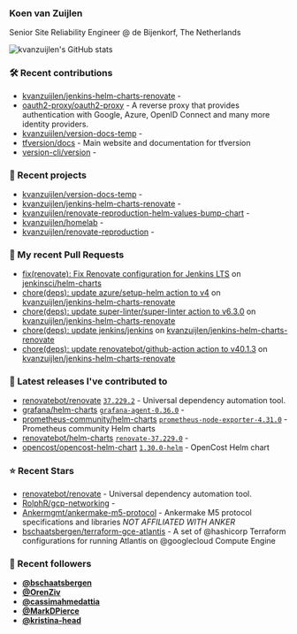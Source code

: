 ### Koen van Zuijlen

Senior Site Reliability Engineer @ de Bijenkorf, The Netherlands

![kvanzuijlen's GitHub stats](https://github-readme-stats.vercel.app/api?username=kvanzuijlen&show=reviews,discussions_started,discussions_answered,prs_merged,prs_merged_percentage&show_icons=true&theme=dark&cache_seconds=86400)

### 🛠️ Recent contributions

- [kvanzuijlen/jenkins-helm-charts-renovate](https://github.com/kvanzuijlen/jenkins-helm-charts-renovate) - 
- [oauth2-proxy/oauth2-proxy](https://github.com/oauth2-proxy/oauth2-proxy) - A reverse proxy that provides authentication with Google, Azure, OpenID Connect and many more identity providers.
- [kvanzuijlen/version-docs-temp](https://github.com/kvanzuijlen/version-docs-temp) - 
- [tfversion/docs](https://github.com/tfversion/docs) - Main website and documentation for tfversion
- [version-cli/version](https://github.com/version-cli/version) - 

### 🌱 Recent projects

- [kvanzuijlen/version-docs-temp](https://github.com/kvanzuijlen/version-docs-temp) - 
- [kvanzuijlen/jenkins-helm-charts-renovate](https://github.com/kvanzuijlen/jenkins-helm-charts-renovate) - 
- [kvanzuijlen/renovate-reproduction-helm-values-bump-chart](https://github.com/kvanzuijlen/renovate-reproduction-helm-values-bump-chart) - 
- [kvanzuijlen/homelab](https://github.com/kvanzuijlen/homelab) - 
- [kvanzuijlen/renovate-reproduction](https://github.com/kvanzuijlen/renovate-reproduction) - 

### 🚧 My recent Pull Requests

- [fix(renovate): Fix Renovate configuration for Jenkins LTS](https://github.com/jenkinsci/helm-charts/pull/1039) on [jenkinsci/helm-charts](https://github.com/jenkinsci/helm-charts)
- [chore(deps): update azure/setup-helm action to v4](https://github.com/kvanzuijlen/jenkins-helm-charts-renovate/pull/9) on [kvanzuijlen/jenkins-helm-charts-renovate](https://github.com/kvanzuijlen/jenkins-helm-charts-renovate)
- [chore(deps): update super-linter/super-linter action to v6.3.0](https://github.com/kvanzuijlen/jenkins-helm-charts-renovate/pull/8) on [kvanzuijlen/jenkins-helm-charts-renovate](https://github.com/kvanzuijlen/jenkins-helm-charts-renovate)
- [chore(deps): update jenkins/jenkins](https://github.com/kvanzuijlen/jenkins-helm-charts-renovate/pull/7) on [kvanzuijlen/jenkins-helm-charts-renovate](https://github.com/kvanzuijlen/jenkins-helm-charts-renovate)
- [chore(deps): update renovatebot/github-action action to v40.1.3](https://github.com/kvanzuijlen/jenkins-helm-charts-renovate/pull/6) on [kvanzuijlen/jenkins-helm-charts-renovate](https://github.com/kvanzuijlen/jenkins-helm-charts-renovate)

### 🚀 Latest releases I've contributed to

- [renovatebot/renovate](https://github.com/renovatebot/renovate) [`37.229.2`](https://github.com/renovatebot/renovate/releases/tag/37.229.2) - Universal dependency automation tool.
- [grafana/helm-charts](https://github.com/grafana/helm-charts) [`grafana-agent-0.36.0`](https://github.com/grafana/helm-charts/releases/tag/grafana-agent-0.36.0) - 
- [prometheus-community/helm-charts](https://github.com/prometheus-community/helm-charts) [`prometheus-node-exporter-4.31.0`](https://github.com/prometheus-community/helm-charts/releases/tag/prometheus-node-exporter-4.31.0) - Prometheus community Helm charts
- [renovatebot/helm-charts](https://github.com/renovatebot/helm-charts) [`renovate-37.229.0`](https://github.com/renovatebot/helm-charts/releases/tag/renovate-37.229.0) - 
- [opencost/opencost-helm-chart](https://github.com/opencost/opencost-helm-chart) [`1.30.0-helm`](https://github.com/opencost/opencost-helm-chart/releases/tag/1.30.0-helm) - OpenCost Helm chart 

### ⭐ Recent Stars

- [renovatebot/renovate](https://github.com/renovatebot/renovate) - Universal dependency automation tool.
- [RolphR/gcp-networking](https://github.com/RolphR/gcp-networking) - 
- [Ankermgmt/ankermake-m5-protocol](https://github.com/Ankermgmt/ankermake-m5-protocol) - Ankermake M5 protocol specifications and libraries *NOT AFFILIATED WITH ANKER*
- [bschaatsbergen/terraform-gce-atlantis](https://github.com/bschaatsbergen/terraform-gce-atlantis) - A set of @hashicorp Terraform configurations for running Atlantis on @googlecloud Compute Engine

### 👀 Recent followers

- [**@bschaatsbergen**](https://github.com/bschaatsbergen)
- [**@OrenZiv**](https://github.com/OrenZiv)
- [**@cassimahmedattia**](https://github.com/cassimahmedattia)
- [**@MarkDPierce**](https://github.com/MarkDPierce)
- [**@kristina-head**](https://github.com/kristina-head)
